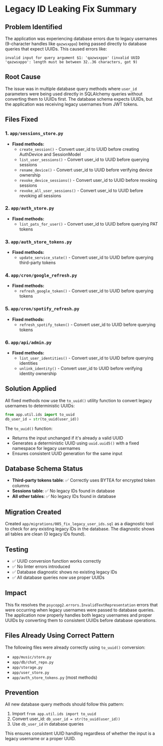 # Legacy ID Leaking Fix Summary

## Problem Identified

The application was experiencing database errors due to legacy usernames (9-character handles like `qazwsxppo`) being passed directly to database queries that expect UUIDs. This caused errors like:

```
invalid input for query argument $1: 'qazwsxppo' (invalid UUID 'qazwsxppo': length must be between 32..36 characters, got 9)
```

## Root Cause

The issue was in multiple database query methods where `user_id` parameters were being used directly in SQLAlchemy queries without converting them to UUIDs first. The database schema expects UUIDs, but the application was receiving legacy usernames from JWT tokens.

## Files Fixed

### 1. `app/sessions_store.py`
- **Fixed methods:**
  - `create_session()` - Convert user_id to UUID before creating AuthDevice and SessionModel
  - `list_user_sessions()` - Convert user_id to UUID before querying sessions
  - `rename_device()` - Convert user_id to UUID before verifying device ownership
  - `revoke_device_sessions()` - Convert user_id to UUID before revoking sessions
  - `revoke_all_user_sessions()` - Convert user_id to UUID before revoking all sessions

### 2. `app/auth_store.py`
- **Fixed methods:**
  - `list_pats_for_user()` - Convert user_id to UUID before querying PAT tokens

### 3. `app/auth_store_tokens.py`
- **Fixed methods:**
  - `update_service_state()` - Convert user_id to UUID before querying third-party tokens

### 4. `app/cron/google_refresh.py`
- **Fixed methods:**
  - `refresh_google_token()` - Convert user_id to UUID before querying tokens

### 5. `app/cron/spotify_refresh.py`
- **Fixed methods:**
  - `refresh_spotify_token()` - Convert user_id to UUID before querying tokens

### 6. `app/api/admin.py`
- **Fixed methods:**
  - `list_user_identities()` - Convert user_id to UUID before querying identities
  - `unlink_identity()` - Convert user_id to UUID before verifying identity ownership

## Solution Applied

All fixed methods now use the `to_uuid()` utility function to convert legacy usernames to deterministic UUIDs:

```python
from app.util.ids import to_uuid
db_user_id = str(to_uuid(user_id))
```

The `to_uuid()` function:
- Returns the input unchanged if it's already a valid UUID
- Generates a deterministic UUID using `uuid.uuid5()` with a fixed namespace for legacy usernames
- Ensures consistent UUID generation for the same input

## Database Schema Status

- **Third-party tokens table**: ✅ Correctly uses BYTEA for encrypted token columns
- **Sessions table**: ✅ No legacy IDs found in database
- **All other tables**: ✅ No legacy IDs found in database

## Migration Created

Created `app/migrations/005_fix_legacy_user_ids.sql` as a diagnostic tool to check for any existing legacy IDs in the database. The diagnostic shows all tables are clean (0 legacy IDs found).

## Testing

- ✅ UUID conversion function works correctly
- ✅ No linter errors introduced
- ✅ Database diagnostic shows no existing legacy IDs
- ✅ All database queries now use proper UUIDs

## Impact

This fix resolves the `psycopg2.errors.InvalidTextRepresentation` errors that were occurring when legacy usernames were passed to database queries. The application now properly handles both legacy usernames and proper UUIDs by converting them to consistent UUIDs before database operations.

## Files Already Using Correct Pattern

The following files were already correctly using `to_uuid()` conversion:
- `app/music/store.py`
- `app/db/chat_repo.py`
- `app/storage.py`
- `app/user_store.py`
- `app/auth_store_tokens.py` (most methods)

## Prevention

All new database query methods should follow this pattern:
1. Import `from app.util.ids import to_uuid`
2. Convert user_id: `db_user_id = str(to_uuid(user_id))`
3. Use `db_user_id` in database queries

This ensures consistent UUID handling regardless of whether the input is a legacy username or a proper UUID.
